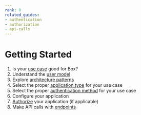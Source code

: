 ```yaml
---
rank: 0
related_guides:
- authentication
- authorization
- api-calls 
---
```


# Getting Started

1. Is your [use case][use-case] good for Box? 
2. Understand the [user model][user-model]
3. Explore [architecture patterns][patterns]
4. Select the proper [application type][app-type] for your use case
5. Select the proper [authentication method][authentication] for your use case
6. Configure your application
7. [Authorize][authorize] your application (if applicable)
8. Make API calls with [endpoints][endpoints]

[use-case]: g://getting-started/use-cases
[patterns]: g://getting-started/architecture-patterns
[user-model]: g://getting-started/user-types
[app-type]: g://applications
[authentication]: g://authentication
[authorize]: g://authorization/custom-app-approval
[ref]: e://reference
[endpoints]: https://developer.box.com/reference